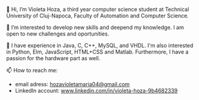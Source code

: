 👋 Hi, I’m Violeta Hoza, a third year computer science student at Technical University of Cluj-Napoca, Faculty of Automation and Computer Science.

👀 I’m interested to develop new skills and deepend my knowledge. I am open to new challenges and oportunities.

🌱 I have experience in Java, C, C++, MySQL, and VHDL. I'm also interested in Python, Elm, JavaScript, HTML+CSS and Matlab. Furthermore, I have a passion for the hardware part as well.

📫 How to reach me:
- email adress: hozavioletamaria04@gmail.com
- LinkedIn account: www.linkedin.com/in/violeta-hoza-9b4682339

<!---
violetahoza/violetahoza is a ✨ special ✨ repository because its `README.md` (this file) appears on your GitHub profile.
You can click the Preview link to take a look at your changes.
--->
